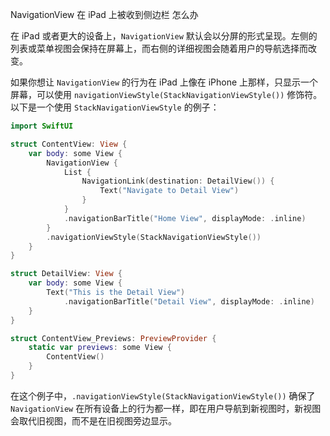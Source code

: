 NavigationView 在 iPad 上被收到侧边栏 怎么办

在 iPad 或者更大的设备上，`NavigationView` 默认会以分屏的形式呈现。左侧的列表或菜单视图会保持在屏幕上，而右侧的详细视图会随着用户的导航选择而改变。

如果你想让 `NavigationView` 的行为在 iPad 上像在 iPhone 上那样，只显示一个屏幕，可以使用 `navigationViewStyle(StackNavigationViewStyle())` 修饰符。以下是一个使用 `StackNavigationViewStyle` 的例子：

```swift
import SwiftUI

struct ContentView: View {
    var body: some View {
        NavigationView {
            List {
                NavigationLink(destination: DetailView()) {
                    Text("Navigate to Detail View")
                }
            }
            .navigationBarTitle("Home View", displayMode: .inline)
        }
        .navigationViewStyle(StackNavigationViewStyle())
    }
}

struct DetailView: View {
    var body: some View {
        Text("This is the Detail View")
            .navigationBarTitle("Detail View", displayMode: .inline)
    }
}

struct ContentView_Previews: PreviewProvider {
    static var previews: some View {
        ContentView()
    }
}
```

在这个例子中，`.navigationViewStyle(StackNavigationViewStyle())` 确保了 `NavigationView` 在所有设备上的行为都一样，即在用户导航到新视图时，新视图会取代旧视图，而不是在旧视图旁边显示。